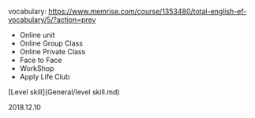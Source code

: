 vocabulary: https://www.memrise.com/course/1353480/total-english-ef-vocabulary/5/?action=prev

* Online unit
* Online Group Class
* Online Private Class
* Face to Face
* WorkShop
* Apply Life Club



[Level skill](General/level skill.md)



2018.12.10


